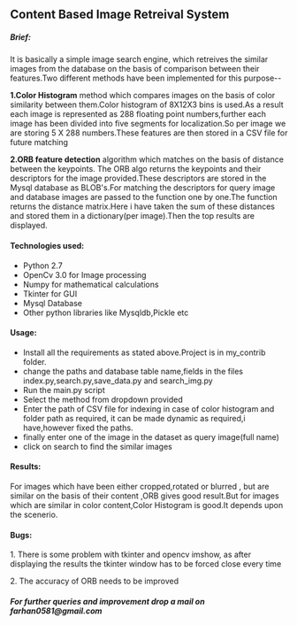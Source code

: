 <h2>Content Based Image Retreival System</h2>
<h5>Brief:</h5>
<p>It is basically a simple image search engine, which retreives the similar images from the database
on the basis of comparison between their features.Two different methods have been implemented for this purpose--</p>
<p><b>1.Color Histogram</b> method which compares images on the basis of color similarity between them.Color histogram of 8X12X3 bins is used.As a result each image is represented as 288 floating point numbers,further each image has been divided into five segments for localization.So per image we are storing 5 X 288 numbers.These features are then stored in a CSV file for future matching</p>
<p><b>2.ORB feature detection</b> algorithm which matches on the basis of distance between the keypoints.
The ORB algo returns the keypoints and their descriptors for the image provided.These descriptors are stored in the Mysql database as BLOB's.For matching the descriptors for query image and database images are passed to the function one by one.The function returns the distance matrix.Here i have taken the sum of these distances and stored them in a dictionary(per image).Then the top results are displayed.</p>
<h4>Technologies used:</h4>
<ul class="list-style-type:disc">
	<li>Python 2.7</li>
	<li>OpenCv 3.0 for Image processing</li>
	<li>Numpy for mathematical calculations</li>
	<li>Tkinter for GUI</li>
	<li>Mysql Database</li>
	<li>Other python libraries like Mysqldb,Pickle etc</li>
</ul>
<h4>Usage:</h4>
<ul class="list-style-type:disc">
	<li>Install all the requirements as stated above.Project is in my_contrib folder.</li>
	<li>change the paths and database table name,fields in the files index.py,search.py,save_data.py and 
	search_img.py</li>
	<li>Run the main.py script</li>
	<li>Select the method from dropdown provided</li>
	<li>Enter the path of CSV file for indexing in case of color histogram and folder path as required,
	it can be made dynamic as required,i have,however fixed the paths.</li>
	<li>finally enter one of the image in the dataset as query image(full name)</li>
	<li>click on search to find the similar images</li>
</ul>
<h4>Results:</h4>
<p>For images which have been either cropped,rotated or blurred , but are similar on the basis of their content
,ORB gives good result.But for images which are similar in color content,Color Histogram is good.It depends upon the scenerio.</p>
<h4>Bugs:</h4>
<p>1. There is some problem with tkinter and opencv imshow, as after displaying the results the tkinter window has to be forced close every time</p>
<p>2. The accuracy of ORB needs to be improved</p>
<h5>For further queries and improvement drop a mail on farhan0581@gmail.com</h5>